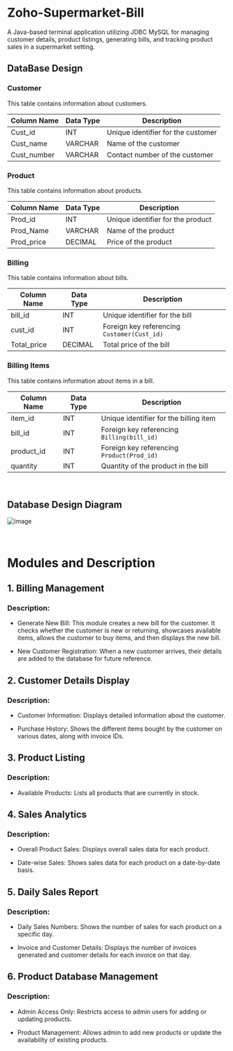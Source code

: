 # Zoho-Supermarket-Bill

A Java-based terminal application utilizing JDBC MySQL for managing customer details, product listings, generating bills, and tracking product sales in a supermarket setting.


 ## DataBase Design

 ### Customer
This table contains information about customers.

| Column Name | Data Type | Description         |
|-------------|------------|---------------------|
| Cust_id     | INT        | Unique identifier for the customer |
| Cust_name   | VARCHAR    | Name of the customer |
| Cust_number | VARCHAR    | Contact number of the customer |

### Product
This table contains information about products.

| Column Name | Data Type | Description         |
|-------------|------------|---------------------|
| Prod_id     | INT        | Unique identifier for the product |
| Prod_Name   | VARCHAR    | Name of the product |
| Prod_price  | DECIMAL    | Price of the product |

### Billing
This table contains information about bills.

| Column Name | Data Type | Description         |
|-------------|------------|---------------------|
| bill_id     | INT        | Unique identifier for the bill |
| cust_id     | INT        | Foreign key referencing `Customer(Cust_id)` |
| Total_price | DECIMAL    | Total price of the bill |

### Billing Items
This table contains information about items in a bill.

| Column Name | Data Type | Description         |
|-------------|------------|---------------------|
| item_id     | INT        | Unique identifier for the billing item |
| bill_id     | INT        | Foreign key referencing `Billing(bill_id)` |
| product_id  | INT        | Foreign key referencing `Product(Prod_id)` |
| quantity    | INT        | Quantity of the product in the bill |

<br>

 ## Database Design Diagram

![image](https://github.com/user-attachments/assets/3eb10835-f187-4e23-a271-d45154c4cde5)

<br>

 # Modules and Description
 
 ## 1. Billing Management
    
   ### Description:

   * Generate New Bill: This module creates a new bill for the customer. It checks whether the customer is new or returning, showcases available items, allows the customer to buy items, and then displays the new bill.
     
   * New Customer Registration: When a new customer arrives, their details are added to the database for future reference. 

  ## 2. Customer Details Display
   
   ### Description:
     
   * Customer Information: Displays detailed information about the customer.
   
   * Purchase History: Shows the different items bought by the customer on various dates, along with invoice IDs.
     
   ## 3. Product Listing
      
   ### Description:

   * Available Products: Lists all products that are currently in stock.
   
   ## 4. Sales Analytics
      
   ### Description:
  
   * Overall Product Sales: Displays overall sales data for each product.
   
   * Date-wise Sales: Shows sales data for each product on a date-by-date basis.
     
   ## 5. Daily Sales Report
    
   ### Description:
  
   * Daily Sales Numbers: Shows the number of sales for each product on a specific day.
   
   * Invoice and Customer Details: Displays the number of invoices generated and customer details for each invoice on that day.
   
   ## 6. Product Database Management
      
   ### Description:
 
   * Admin Access Only: Restricts access to admin users for adding or updating products.
   
   * Product Management: Allows admin to add new products or update the availability of existing products.
 

